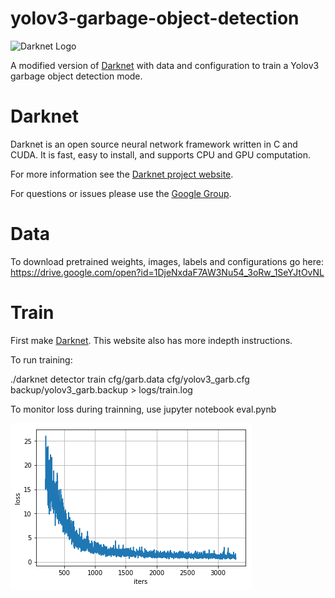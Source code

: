 # yolov3-garbage-object-detection

![Darknet Logo](http://pjreddie.com/media/files/darknet-black-small.png)

A modified version of [Darknet](http://pjreddie.com/darknet) with data and configuration to train a Yolov3 garbage object detection mode.

# Darknet #
Darknet is an open source neural network framework written in C and CUDA. It is fast, easy to install, and supports CPU and GPU computation.

For more information see the [Darknet project website](http://pjreddie.com/darknet).

For questions or issues please use the [Google Group](https://groups.google.com/forum/#!forum/darknet).

# Data

To download pretrained weights, images, labels and configurations go here:
https://drive.google.com/open?id=1DjeNxdaF7AW3Nu54_3oRw_1SeYJtOvNL

# Train

First make [Darknet](https://pjreddie.com/darknet/yolo/).  This website also has more indepth instructions.

To run training:

./darknet detector train cfg/garb.data cfg/yolov3_garb.cfg backup/yolov3_garb.backup > logs/train.log

To monitor loss during trainning, use jupyter notebook eval.pynb

![Trainning loss](/data/loss.png)
